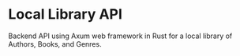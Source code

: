 # Local Library API

Backend API using Axum web framework in Rust for a local library of Authors, Books, and Genres.
